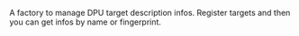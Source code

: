 A factory to manage DPU target description infos. Register targets and then you can get infos by name or fingerprint.
